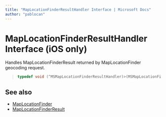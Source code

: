 ```yaml
---
title: "MapLocationFinderResultHandler Interface | Microsoft Docs"
author: "pablocan"
---
```


# MapLocationFinderResultHandler Interface (iOS only)

Handles MapLocationFinderResult returned by MapLocationFinder geocoding request.

>```objectivec
> typedef void (^MSMapLocationFinderResultHandler)>(MSMapLocationFinderResult*);
>```

## See also

* [MapLocationFinder](../MapLocationFinder-class.md)
* [MapLocationFinderResult](../MapLocationFinderResult-class.md)
